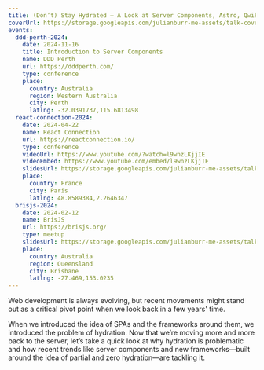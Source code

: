 ```yaml
---
title: (Don’t) Stay Hydrated – A Look at Server Components, Astro, Qwik and Why We Need Them
coverUrl: https://storage.googleapis.com/julianburr-me-assets/talk-covers/dont-stay-hydrated.png
events:
  ddd-perth-2024:
    date: 2024-11-16
    title: Introduction to Server Components
    name: DDD Perth
    url: https://dddperth.com/
    type: conference
    place:
      country: Australia
      region: Western Australia
      city: Perth
      latlng: -32.0391737,115.6813498
  react-connection-2024:
    date: 2024-04-22
    name: React Connection
    url: https://reactconnection.io/
    type: conference
    videoUrl: https://www.youtube.com/?watch=l9wnzLKjjIE
    videoEmbed: https://www.youtube.com/embed/l9wnzLKjjIE
    slidesUrl: https://storage.googleapis.com/julianburr-me-assets/talk-slides/dont-stay-hydrated--react-connection-2024.pdf
    place:
      country: France
      city: Paris
      latlng: 48.8589384,2.2646347
  brisjs-2024:
    date: 2024-02-12
    name: BrisJS
    url: https://brisjs.org/
    type: meetup
    slidesUrl: https://storage.googleapis.com/julianburr-me-assets/talk-slides/dont-stay-hydrated--brisjs-2024.pdf
    place:
      country: Australia
      region: Queensland
      city: Brisbane
      latlng: -27.469,153.0235
---
```


Web development is always evolving, but recent movements might stand out as a critical pivot point when we look back in a few years' time.

When we introduced the idea of SPAs and the frameworks around them, we introduced the problem of hydration. Now that we’re moving more and more back to the server, let’s take a quick look at why hydration is problematic and how recent trends like server components and new frameworks—built around the idea of partial and zero hydration—are tackling it.
